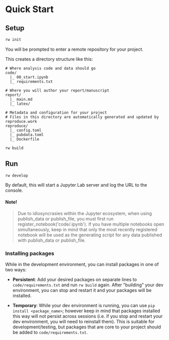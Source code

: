 # Quick Start

## Setup
```bash
rw init
```

You will be prompted to enter a remote repository for your project. 

This creates a directory structure like this:

```
# Where analysis code and data should go
code/
  |_ 00_start.ipynb
  |_ requirements.txt

# Where you will author your report/manuscript
report/
  |_ main.md 
  |_ latex/

# Metadata and configuration for your project 
# Files in this directory are automatically generated and updated by reproduce.work
reproduce/
  |_ config.toml
  |_ pubdata.toml
  |_ Dockerfile
```


```bash
rw build
```

## Run

```bash
rw develop
```

By default, this will start a Jupyter Lab server and log the URL to the console.



#### Note!
> Due to idiosyncrasies within the Jupyter ecosystem, when using publish_data or publish_file, you must first run register_notebook('code/<path to this notebook>.ipynb'). If you have multiple notebooks open simultaneously, keep in mind that only the most recently registered notebook will be used as the generating script for any data published with publish_data or publish_file.


### Installing packages

While in the development environment, you can install packages in one of two ways:

- **Persistent**: Add your desired packages on separate lines to `code/requirements.txt` and run `rw build` again. After "building" your dev environment, you can stop and restart it and your packages will be installed.

- **Temporary**: While your dev environment is running, you can use `pip install <package_name>`; however keep in mind that packages installed this way will not persist across sessions (i.e. if you stop and restart your dev environment, you will need to reinstall them). This is suitable for development/testing, but packages that are core to your project should be added to `code/requirements.txt`.